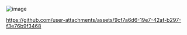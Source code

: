 ![image](https://github.com/user-attachments/assets/61a0cccd-89ee-4d51-80c1-3843ef5facae)


https://github.com/user-attachments/assets/9cf7a6d6-19e7-42af-b297-f3e76b9f3468

